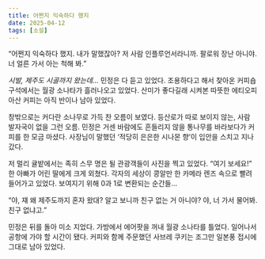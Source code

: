 ```yaml
---
title: 어쩐지 익숙하다 했지
date: 2025-04-12
tags: [소설]
---
```


“어쩐지 익숙하다 했지. 내가 말했잖아? 저 사람 인플루언서라니까. 팔로워 장난 아니야. 너 얼른 가서 아는 척해 봐.”

*시발, 제주도 시골까지 왔는데…* 민정은 다 듣고 있었다. 조용하다고 해서 찾아온 커피숍 구석에서는 월광 소나타가 흘러나오고 있었다. 산미가 좋다길래 시켜본 따뜻한 에티오피아산 커피는 아직 반이나 남아 있었다.

창밖으로는 커다란 소나무로 가득 찬 오름이 보였다. 등산로가 따로 보이지 않는, 사람 발자국이 없을 그런 오름. 민정은 거센 바람에도 흔들리지 않을 통나무를 바라보다가 커피를 한 모금 마셨다. 사장님이 말했던 ‘적당히 은은한 시나몬 향’이 입안을 스치고 지나갔다.

저 멀리 귤밭에서는 족히 스무 명은 될 관광객들이 사진을 찍고 있었다. “여기 보세요!” 한 아빠가 어린 딸에게 크게 외쳤다. 각자의 세상이 콩알만 한 카메라 렌즈 속으로 빨려 들어가고 있었다. 보여지기 위해 0과 1로 변환되는 순간들…

“야, 쟤 왜 제주도까지 혼자 왔대? 알고 보니까 친구 없는 거 아니야? 야, 너 가서 물어봐. 친구 없냐고.”

민정은 뒤를 돌아 미소 지었다. 가방에서 에어팟을 꺼내 월광 소나타를 틀었다. 일어나서 공항에 가야 할 시간이 됐다. 커피와 함께 주문했던 사브레 쿠키는 조그만 일본풍 접시에 그대로 남아 있었다.